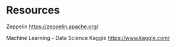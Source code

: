 # Resources

Zeppelin
https://zeppelin.apache.org/



Machine Learning - Data Science
Kaggle https://www.kaggle.com/

